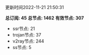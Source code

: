 更新时间2022-11-21 21:50:31

**总订阅: 45**
**总节点: 1462**
**有效节点: 307**
- ssr节点: 21
- trojan节点: 37
- v2ray节点: 244
- ss节点: 5
